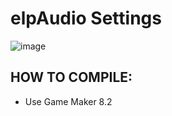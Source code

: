 # elpAudio Settings
![image](https://github.com/user-attachments/assets/48cce3ab-bbf6-41b5-a6ed-3b2c80218119)


## HOW TO COMPILE:
 - Use Game Maker 8.2
